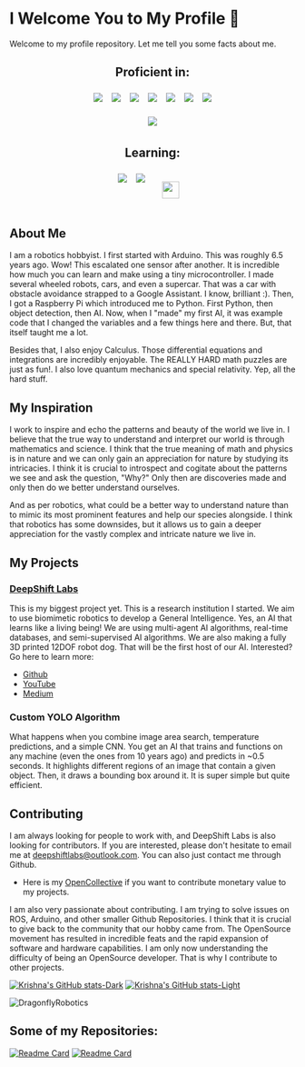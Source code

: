 # I Welcome You to My Profile 👋

Welcome to my profile repository. Let me tell you some facts about me.


<h2 align="center">Proficient in:</h2>

<p align="center">
  <img src="https://img.shields.io/badge/python-3670A0?style=for-the-badge&logo=python&logoColor=ffdd54" style="vertical-align:top; margin:6px">
  <img src="https://img.shields.io/badge/java-%23ED8B00.svg?style=for-the-badge&logo=java&logoColor=white" style="vertical-align:top; margin:6px">
  <img src="https://img.shields.io/badge/css3-%231572B6.svg?style=for-the-badge&logo=css3&logoColor=white" style="vertical-align:top; margin:6px">
  <img src="https://img.shields.io/badge/html5-%23E34F26.svg?style=for-the-badge&logo=html5&logoColor=white" style="vertical-align:top; margin:6px">
  <img src="https://img.shields.io/badge/rust-281C1C?style=for-the-badge&logo=rust&logoColor=white" style="vertical-align:top; margin:6px">
  <img src="https://img.shields.io/badge/C%20Language-blue?style=for-the-badge&logo=c&logoColor=white" style="vertical-align:top; margin:6px">
  <img src="https://img.shields.io/badge/C++-blue?style=for-the-badge&logo=c%2B%2B&logoColor=white" style="vertical-align:top; margin:6px">
</p>

<p align="center">
  <img src="https://img.shields.io/badge/-Linux-grey?logo=linux" style="vertical-align:top; margin:6px">
</p>

<h2 align="center">Learning:</h2>
<p align="center">
  <img src="https://img.shields.io/badge/shell_script-%23121011.svg?style=for-the-badge&logo=gnu-bash&logoColor=white" style="vertical-align:top; margin:6px">
  <img src="https://img.shields.io/badge/swift-F54A2A?style=for-the-badge&logo=swift&logoColor=white" style="vertical-align:top; margin:6px">
  <img src="https://www.r-project.org/logo/Rlogo.png" style="vertical-align:top; margin:20px;" height="30px" width="auto">
</p>

## About Me
I am a robotics hobbyist. I first started with Arduino. This was roughly 6.5 years ago. Wow! This escalated one sensor after another. It is incredible how much you can learn and make using a tiny microcontroller. I made several wheeled robots, cars, and even a supercar. That was a car with obstacle avoidance strapped to a Google Assistant. I know, brilliant :). 
Then, I got a Raspberry Pi which introduced me to Python. First Python, then object detection, then AI. Now, when I "made" my first AI, it was example code that I changed the variables and a few things here and there. But, that itself taught me a lot. 

Besides that, I also enjoy Calculus. Those differential equations and integrations are incredibly enjoyable. The REALLY HARD math puzzles are just as fun!. I also love quantum mechanics and special relativity. Yep, all the hard stuff.

## My Inspiration
I work to inspire and echo the patterns and beauty of the world we live in. I believe that the true way to understand and interpret our world is through mathematics and science. I think that the true meaning of math and physics is in nature and we can only gain an appreciation for nature by studying its intricacies. I think it is crucial to introspect and cogitate about the patterns we see and ask the question, "Why?" Only then are discoveries made and only then do we better understand ourselves.

And as per robotics, what could be a better way to understand nature than to mimic its most prominent features and help our species alongside. I think that robotics has some downsides, but it allows us to gain a deeper appreciation for the vastly complex and intricate nature we live in.

## My Projects
### [DeepShift Labs](https://github.com/DeepShift-Labs)
This is my biggest project yet. This is a research institution I started. We aim to use biomimetic robotics to develop a General Intelligence. Yes, an AI that learns like a living being! We are using multi-agent AI algorithms, real-time databases, and semi-supervised AI algorithms. We are also making a fully 3D printed 12DOF robot dog. That will be the first host of our AI. Interested? Go here to learn more:
* [Github](https://github.com/DeepShift-Labs)
* [YouTube](https://www.youtube.com/channel/UC6nu2aGbAEX3yy5b0W9GBIg)
* [Medium](https://deepshiftlabs.medium.com/)

### Custom YOLO Algorithm
What happens when you combine image area search, temperature predictions, and a simple CNN. You get an AI that trains and functions on any machine (even the ones from 10 years ago) and predicts in ~0.5 seconds. It highlights different regions of an image that contain a given object. Then, it draws a bounding box around it. It is super simple but quite efficient. 

## Contributing
I am always looking for people to work with, and DeepShift Labs is also looking for contributors. If you are interested, please don't hesitate to email me at [deepshiftlabs@outlook.com](deepshiftlabs@outlook.com). You can also just contact me through Github.
* Here is my [OpenCollective](https://opencollective.com/deepshift-labs) if you want to contribute monetary value to my projects.

I am also very passionate about contributing. I am trying to solve issues on ROS, Arduino, and other smaller Github Repositories. I think that it is crucial to give back to the community that our hobby came from. The OpenSource movement has resulted in incredible feats and the rapid expansion of software and hardware capabilities. I am only now understanding the difficulty of being an OpenSource developer. That is why I contribute to other projects. 


<!-- ![Krishna's GitHub stats](https://github-readme-stats.vercel.app/api?username=DragonflyRobotics&count_private=true&theme=transparent)
 -->
 
[![Krishna's GitHub stats-Dark](https://github-readme-stats.vercel.app/api?username=DragonflyRobotics&count_private=true&theme=dark#gh-dark-mode-only)](https://github.com/DragonflyRobotics#gh-dark-mode-only)
[![Krishna's GitHub stats-Light](https://github-readme-stats.vercel.app/api?username=DragonflyRobotics&count_private=true&theme=default#gh-light-mode-only)](https://github.com/DragonflyRobotics#gh-light-mode-only)


<!-- [![Top Langs](https://github-readme-stats.vercel.app/api/top-langs/?username=DragonflyRobotics&theme=cobalt&langs_count=10&count_private=true)](https://github.com/anuraghazra/github-readme-stats) -->

<img src="https://github-readme-streak-stats.herokuapp.com/?user=DragonflyRobotics&hide_border=true&count_private=true" alt="DragonflyRobotics" />

## Some of my Repositories:
[![Readme Card](https://github-readme-stats.vercel.app/api/pin/?username=DeepShift-Labs&theme=transparent&repo=MAGIST-Algorithm)](https://github.com/DeepShift-Labs/MAGIST-Algorithm)
[![Readme Card](https://github-readme-stats.vercel.app/api/pin/?username=DeepShift-Labs&theme=transparent&repo=Project-Zeta)](https://github.com/DeepShift-Labs/Project-Zeta)

<!--
**DragonflyRobotics/DragonflyRobotics** is a ✨ _special_ ✨ repository because its `README.md` (this file) appears on your GitHub profile.

Here are some ideas to get you started:

- 🔭 I’m currently working on ...
- 🌱 I’m currently learning ...
- 👯 I’m looking to collaborate on ...
- 🤔 I’m looking for help with ...
- 💬 Ask me about ...
- 📫 How to reach me: ...
- 😄 Pronouns: ...
- ⚡ Fun fact: ...
-->
